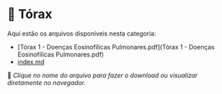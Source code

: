 # 📂 Tórax

Aqui estão os arquivos disponíveis nesta categoria:

- [Tórax 1 - Doenças Eosinofílicas Pulmonares.pdf](Tórax 1 - Doenças Eosinofílicas Pulmonares.pdf)
- [index.md](index.md)

📌 *Clique no nome do arquivo para fazer o download ou visualizar diretamente no navegador.*
